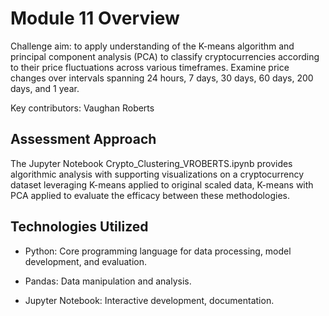# Module 11 Overview

Challenge aim: to apply understanding of the K-means algorithm and principal component analysis (PCA) to classify cryptocurrencies according to their price fluctuations across various timeframes. 
Examine price changes over intervals spanning 24 hours, 7 days, 30 days, 60 days, 200 days, and 1 year.

Key contributors: Vaughan Roberts

## Assessment Approach

The Jupyter Notebook Crypto_Clustering_VROBERTS.ipynb provides algorithmic analysis with supporting visualizations on a cryptocurrency dataset leveraging K-means applied to original scaled data, K-means with PCA applied to evaluate the efficacy between these methodologies. 

## Technologies Utilized
- Python: Core programming language for data processing, model development, and evaluation.
> 
- Pandas: Data manipulation and analysis.
> 
- Jupyter Notebook: Interactive development, documentation.
